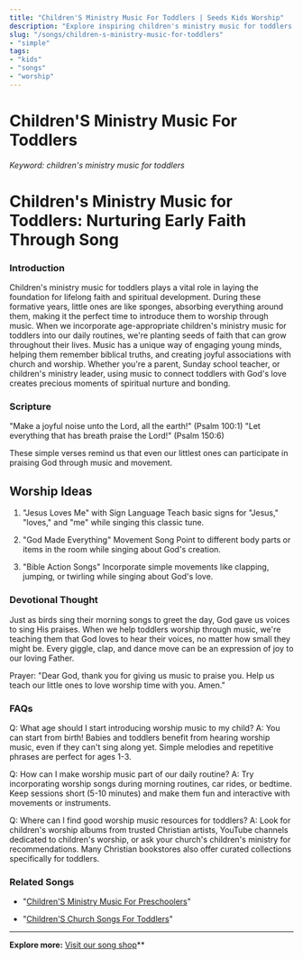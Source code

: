 ```yaml
---
title: "Children'S Ministry Music For Toddlers | Seeds Kids Worship"
description: "Explore inspiring children's ministry music for toddlers for children's worship and faith development. Biblical music resources for families and ministry."
slug: "/songs/children-s-ministry-music-for-toddlers"
- "simple"
tags:
- "kids"
- "songs"
- "worship"
---
```


# Children'S Ministry Music For Toddlers

_Keyword: children's ministry music for toddlers_

# Children's Ministry Music for Toddlers: Nurturing Early Faith Through Song

### Introduction
Children's ministry music for toddlers plays a vital role in laying the foundation for lifelong faith and spiritual development. During these formative years, little ones are like sponges, absorbing everything around them, making it the perfect time to introduce them to worship through music. When we incorporate age-appropriate children's ministry music for toddlers into our daily routines, we're planting seeds of faith that can grow throughout their lives. Music has a unique way of engaging young minds, helping them remember biblical truths, and creating joyful associations with church and worship. Whether you're a parent, Sunday school teacher, or children's ministry leader, using music to connect toddlers with God's love creates precious moments of spiritual nurture and bonding.

### Scripture
"Make a joyful noise unto the Lord, all the earth!" (Psalm 100:1)
"Let everything that has breath praise the Lord!" (Psalm 150:6)

These simple verses remind us that even our littlest ones can participate in praising God through music and movement.

## Worship Ideas
1. "Jesus Loves Me" with Sign Language
Teach basic signs for "Jesus," "loves," and "me" while singing this classic tune.

2. "God Made Everything" Movement Song
Point to different body parts or items in the room while singing about God's creation.

3. "Bible Action Songs"
Incorporate simple movements like clapping, jumping, or twirling while singing about God's love.

### Devotional Thought
Just as birds sing their morning songs to greet the day, God gave us voices to sing His praises. When we help toddlers worship through music, we're teaching them that God loves to hear their voices, no matter how small they might be. Every giggle, clap, and dance move can be an expression of joy to our loving Father.

Prayer: "Dear God, thank you for giving us music to praise you. Help us teach our little ones to love worship time with you. Amen."

### FAQs

Q: What age should I start introducing worship music to my child?
A: You can start from birth! Babies and toddlers benefit from hearing worship music, even if they can't sing along yet. Simple melodies and repetitive phrases are perfect for ages 1-3.

Q: How can I make worship music part of our daily routine?
A: Try incorporating worship songs during morning routines, car rides, or bedtime. Keep sessions short (5-10 minutes) and make them fun and interactive with movements or instruments.

Q: Where can I find good worship music resources for toddlers?
A: Look for children's worship albums from trusted Christian artists, YouTube channels dedicated to children's worship, or ask your church's children's ministry for recommendations. Many Christian bookstores also offer curated collections specifically for toddlers.

### Related Songs

- "[Children'S Ministry Music For Preschoolers](/songs/children-s-ministry-music-for-preschoolers/)"

- "[Children'S Church Songs For Toddlers](/songs/children-s-church-songs-for-toddlers/)"

---

**Explore more:** [Visit our song shop](https://seedskidsworship.com/shop)**

<!-- Schema Markup -->
<script type="application/ld+json">
{
  "@context": "https://schema.org",
  "@type": "MusicRecording",
  "name": "Children'S Ministry Music For Toddlers",
  "byArtist": {
    "@type": "MusicGroup",
    "name": "Seeds Kids Worship"
  },
  "isFamilyFriendly": true,
  "url": "https://seedskidsworship.com/songs/children-s-ministry-music-for-toddlers/"
}
</script>